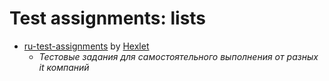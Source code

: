 # Test assignments: lists

- [ru-test-assignments](https://github.com/Hexlet/ru-test-assignments) by [Hexlet](https://github.com/Hexlet)
	- _Тестовые задания для самостоятельного выполнения от разных it компаний_